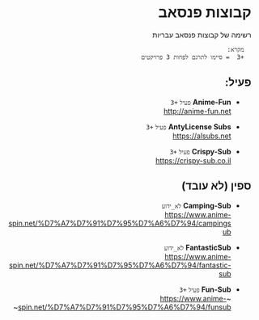 <div dir="rtl">

# קבוצות פנסאב

רשימה של קבוצות פנסאב עבריות

      מקרא:
      +3  = סיימו לתרגם לפחות 3 פרויקטים

## פעיל:

- **Anime-Fun** `פעיל` `+3` \
  http://anime-fun.net 

- **AntyLicense Subs** `פעיל` `+3` \
  https://alsubs.net

- **Crispy-Sub** `פעיל` `+3` \
  https://crispy-sub.co.il
  
## ספין (לא עובד)

- **Camping-Sub** `לא_ידוע` \
  https://www.anime-spin.net/%D7%A7%D7%91%D7%95%D7%A6%D7%94/campingsub

- **FantasticSub** `לא_ידוע` \
  https://www.anime-spin.net/%D7%A7%D7%91%D7%95%D7%A6%D7%94/fantastic-sub

- **Fun-Sub** `פעיל` `+3` \
  ~https://www.anime-spin.net/%D7%A7%D7%91%D7%95%D7%A6%D7%94/funsub~

</div>
